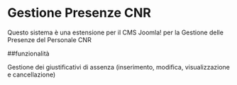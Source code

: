 # Gestione Presenze CNR 

Questo sistema è una estensione per il CMS Joomla! per la Gestione delle Presenze del Personale CNR

##funzionalità

Gestione dei giustificativi di assenza (inserimento, modifica, visualizzazione e cancellazione) 
